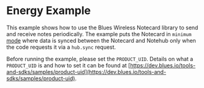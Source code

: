 # Energy Example

This example shows how to use the Blues Wireless Notecard library to send and receive notes periodically. The example puts the Notecard in `minimum` [mode](https://dev.blues.io/reference/notecard-api/hub-requests/#hub-set) where data is synced between the Notecard and Notehub only when the code requests it via a `hub.sync` request.

Before running the example, please set the `PRODUCT_UID`. Details on what a `PRODUCT_UID` is and how to set it can be found at [https://dev.blues.io/tools-and-sdks/samples/product-uid](https://dev.blues.io/tools-and-sdks/samples/product-uid).